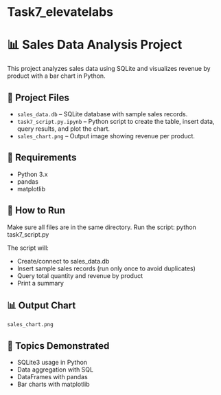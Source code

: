 # Task7_elevatelabs
# 📊 Sales Data Analysis Project

This project analyzes sales data using SQLite and visualizes revenue by product with a bar chart in Python.

## 📁 Project Files

- `sales_data.db` – SQLite database with sample sales records.
- `task7_script.py.ipynb` – Python script to create the table, insert data, query results, and plot the chart.
- `sales_chart.png` – Output image showing revenue per product.

## 🧰 Requirements

- Python 3.x
- pandas
- matplotlib


## 🚀 How to Run
Make sure all files are in the same directory.
Run the script:
python task7_script.py

The script will:

- Create/connect to sales_data.db
- Insert sample sales records (run only once to avoid duplicates)
- Query total quantity and revenue by product
- Print a summary


## 📊 Output Chart
`sales_chart.png`

## 📘 Topics Demonstrated
- SQLite3 usage in Python
- Data aggregation with SQL
- DataFrames with pandas
- Bar charts with matplotlib


